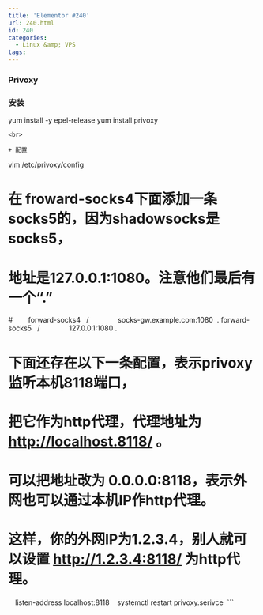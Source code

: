 ```yaml
---
title: 'Elementor #240'
url: 240.html
id: 240
categories:
  - Linux &amp; VPS
tags:
---
```


### Privoxy

### 安装

yum install -y epel-release yum install privoxy

    <br>
    
    + 配置
    
    

vim /etc/privoxy/config

在 froward-socks4下面添加一条socks5的，因为shadowsocks是socks5，
===================================================

地址是127.0.0.1:1080。注意他们最后有一个“.”
==============================

#        forward-socks4   /               socks-gw.example.com:1080  . forward-socks5   /               127.0.0.1:1080 .  

下面还存在以下一条配置，表示privoxy监听本机8118端口，
================================

把它作为http代理，代理地址为 http://localhost.8118/ 。
=========================================

可以把地址改为 0.0.0.0:8118，表示外网也可以通过本机IP作http代理。
==========================================

这样，你的外网IP为1.2.3.4，别人就可以设置 http://1.2.3.4:8118/ 为http代理。
=======================================================

　listen-address localhost:8118    systemctl restart privoxy.serivce  ```